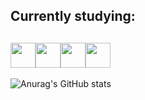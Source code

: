 ##  Currently studying:
## <img src="https://cdn.jsdelivr.net/gh/devicons/devicon/icons/ubuntu/ubuntu-plain-wordmark.svg" width="40px" height="40px"/><img src="https://cdn.jsdelivr.net/gh/devicons/devicon/icons/java/java-original-wordmark.svg" width="40px" height="40px"/><img src="https://cdn.jsdelivr.net/gh/devicons/devicon/icons/spring/spring-plain-wordmark.svg" width="40px" height="40px" /><img src="https://cdn.jsdelivr.net/gh/devicons/devicon/icons/docker/docker-original.svg" width="40px" height="40px" />        

![Anurag's GitHub stats](https://github-readme-stats.vercel.app/api?username=lucaspereirasouza&showicons=true&theme=merko)
